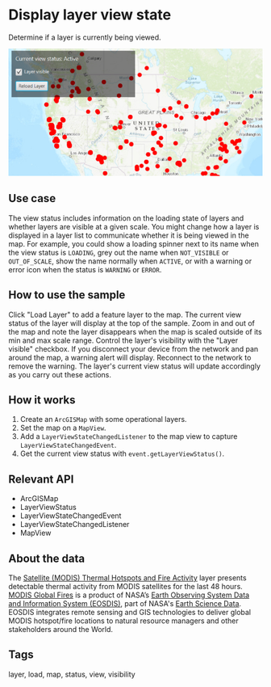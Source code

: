 # Display layer view state

Determine if a layer is currently being viewed.

![Image of display layer view state](DisplayLayerViewState.png)

## Use case

The view status includes information on the loading state of layers and whether layers are visible at a given scale. You might change how a layer is displayed in a layer list to communicate whether it is being viewed in the map. For example, you could show a loading spinner next to its name when the view status is `LOADING`, grey out the name when `NOT_VISIBLE` or `OUT_OF_SCALE`, show the name normally when `ACTIVE`, or with a warning or error icon when the status is `WARNING` or `ERROR`.

## How to use the sample

Click "Load Layer" to add a feature layer to the map. The current view status of the layer will display at the top of the sample. Zoom in and out of the map and note the layer disappears when the map is scaled outside of its min and max scale range. Control the layer's visibility with the "Layer visible" checkbox. If you disconnect your device from the network and pan around the map, a warning alert will display. Reconnect to the network to remove the warning. The layer's current view status will update accordingly as you carry out these actions.

## How it works

1. Create an `ArcGISMap` with some operational layers.
2. Set the map on a `MapView`.
3. Add a `LayerViewStateChangedListener` to the map view to capture `LayerViewStateChangedEvent`.
4. Get the current view status with `event.getLayerViewStatus()`.

## Relevant API

* ArcGISMap
* LayerViewStatus
* LayerViewStateChangedEvent
* LayerViewStateChangedListener
* MapView

## About the data

The [Satellite (MODIS) Thermal Hotspots and Fire Activity](https://runtime.maps.arcgis.com/home/item.html?id=b8f4033069f141729ffb298b7418b653) layer presents detectable thermal activity from MODIS satellites for the last 48 hours. [MODIS Global Fires](https://earthdata.nasa.gov/earth-observation-data/near-real-time/firms/active-fire-data) is a product of NASA’s [Earth Observing System Data and Information System (EOSDIS)](https://earthdata.nasa.gov/about), part of NASA's [Earth Science Data](https://science.nasa.gov/earth-science/earth-data/). EOSDIS integrates remote sensing and GIS technologies to deliver global MODIS hotspot/fire locations to natural resource managers and other stakeholders around the World.

## Tags

layer, load, map, status, view, visibility
